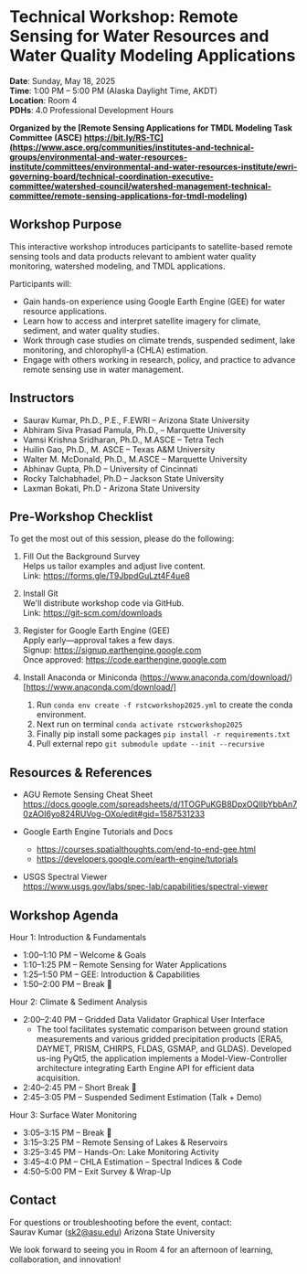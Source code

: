 # Technical Workshop: Remote Sensing for Water Resources and Water Quality Modeling Applications

**Date**: Sunday, May 18, 2025  
**Time**: 1:00 PM – 5:00 PM (Alaska Daylight Time, AKDT)  
**Location**: Room 4  
**PDHs**: 4.0 Professional Development Hours  

**Organized by the [Remote Sensing Applications for TMDL Modeling Task Committee (ASCE) https://bit.ly/RS-TC](https://www.asce.org/communities/institutes-and-technical-groups/environmental-and-water-resources-institute/committees/environmental-and-water-resources-institute/ewri-governing-board/technical-coordination-executive-committee/watershed-council/watershed-management-technical-committee/remote-sensing-applications-for-tmdl-modeling)**

## Workshop Purpose

This interactive workshop introduces participants to satellite-based remote sensing tools and data products relevant to ambient water quality monitoring, watershed modeling, and TMDL applications.

Participants will:
- Gain hands-on experience using Google Earth Engine (GEE) for water resource applications.
- Learn how to access and interpret satellite imagery for climate, sediment, and water quality studies.
- Work through case studies on climate trends, suspended sediment, lake monitoring, and chlorophyll-a (CHLA) estimation.
- Engage with others working in research, policy, and practice to advance remote sensing use in water management.

## Instructors

- Saurav Kumar, Ph.D., P.E., F.EWRI – Arizona State University
- Abhiram Siva Prasad Pamula, Ph.D.,  – Marquette University  
- Vamsi Krishna Sridharan, Ph.D., M.ASCE – Tetra Tech  
- Huilin Gao, Ph.D., M. ASCE – Texas A&M University  
- Walter M. McDonald, Ph.D., M.ASCE – Marquette University  
- Abhinav Gupta, Ph.D – University of Cincinnati
- Rocky Talchabhadel, Ph.D – Jackson State University  
- Laxman Bokati, Ph.D - Arizona State University

## Pre-Workshop Checklist

To get the most out of this session, please do the following:

1. Fill Out the Background Survey  
   Helps us tailor examples and adjust live content.  
   Link: https://forms.gle/T9JbpdGuLzt4F4ue8

2. Install Git  
   We'll distribute workshop code via GitHub.  
   Link: https://git-scm.com/downloads

3. Register for Google Earth Engine (GEE)  
   Apply early—approval takes a few days.  
   Signup: https://signup.earthengine.google.com  
   Once approved: https://code.earthengine.google.com

4. Install Anaconda or Miniconda (https://www.anaconda.com/download/)[https://www.anaconda.com/download/]
   1. Run `conda env create -f rstcworkshop2025.yml` to create the conda environment.
   2. Next run on terminal  `conda activate rstcworkshop2025`
   3. Finally pip install some packages `pip install -r requirements.txt`
   4. Pull external repo `git submodule update --init --recursive`

## Resources & References

- AGU Remote Sensing Cheat Sheet  
  https://docs.google.com/spreadsheets/d/1TOGPuKGB8DpxOQIIbYbbAn70zAOI6yo824RUVog-OXo/edit#gid=1587531233

- Google Earth Engine Tutorials and Docs  
  - https://courses.spatialthoughts.com/end-to-end-gee.html  
  - https://developers.google.com/earth-engine/tutorials

- USGS Spectral Viewer  
  https://www.usgs.gov/labs/spec-lab/capabilities/spectral-viewer

## Workshop Agenda

Hour 1: Introduction & Fundamentals  
- 1:00–1:10 PM – Welcome & Goals  
- 1:10–1:25 PM – Remote Sensing for Water Applications  
- 1:25–1:50 PM – GEE: Introduction & Capabilities  
- 1:50–2:00 PM – Break 🍱

Hour 2: Climate & Sediment Analysis  
- 2:00–2:40 PM – Gridded Data Validator Graphical User Interface
  - The tool facilitates systematic comparison between ground station measurements and various gridded precipitation products (ERA5, DAYMET, PRISM, CHIRPS, FLDAS, GSMAP, and GLDAS). Developed us-ing PyQt5, the application implements a Model-View-Controller architecture integrating Earth Engine API for efficient data acquisition.
- 2:40–2:45 PM – Short Break 🍩
- 2:45–3:05 PM – Suspended Sediment Estimation (Talk + Demo)

Hour 3: Surface Water Monitoring  
- 3:05–3:15 PM – Break 🍕 
- 3:15–3:25 PM – Remote Sensing of Lakes & Reservoirs  
- 3:25–3:45 PM – Hands-On: Lake Monitoring Activity  
- 3:45–4:0 PM – CHLA Estimation – Spectral Indices & Code  
- 4:50–5:00 PM – Exit Survey & Wrap-Up



## Contact

For questions or troubleshooting before the event, contact:  
Saurav Kumar  (sk2@asu.edu)
Arizona State University

We look forward to seeing you in Room 4 for an afternoon of learning, collaboration, and innovation!
